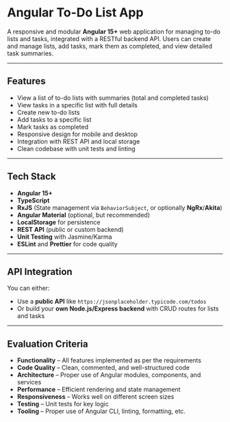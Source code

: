 # Angular To-Do List App

A responsive and modular **Angular 15+** web application for managing to-do lists and tasks, 
integrated with a RESTful backend API. Users can create and manage lists, add tasks, mark them as completed, and view detailed task summaries.

---

## Features

- View a list of to-do lists with summaries (total and completed tasks)
- View tasks in a specific list with full details
- Create new to-do lists
- Add tasks to a specific list
- Mark tasks as completed
- Responsive design for mobile and desktop
- Integration with REST API and local storage
- Clean codebase with unit tests and linting

---

## Tech Stack

- **Angular 15+**
- **TypeScript**
- **RxJS** (State management via `BehaviorSubject`, or optionally **NgRx**/**Akita**)
- **Angular Material** (optional, but recommended)
- **LocalStorage** for persistence
- **REST API** (public or custom backend)
- **Unit Testing** with Jasmine/Karma
- **ESLint** and **Prettier** for code quality

---

## API Integration

You can either:

- Use a **public API** like `https://jsonplaceholder.typicode.com/todos`
- Or build your **own Node.js/Express backend** with CRUD routes for lists and tasks

---

## Evaluation Criteria

-  **Functionality** – All features implemented as per the requirements
-  **Code Quality** – Clean, commented, and well-structured code
-  **Architecture** – Proper use of Angular modules, components, and services
-  **Performance** – Efficient rendering and state management
-  **Responsiveness** – Works well on different screen sizes
-  **Testing** – Unit tests for key logic
-  **Tooling** – Proper use of Angular CLI, linting, formatting, etc.
